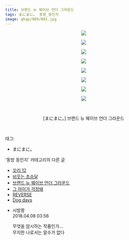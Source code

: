 ```yaml
---
title: 브랜드 뉴 웨이브 언더 그라운드
tags: まにまに。 동방_동인지
image: ghap/989/001.jpg
---
```

<div class="article">
<p style="text-align: center; clear: none; float: none;"><img src="{{ site.nasurl }}/ghap/989/001.jpg"/></p>
<p style="text-align: center; clear: none; float: none;"><img src="{{ site.nasurl }}/ghap/989/002.jpg"/></p>
<p style="text-align: center; clear: none; float: none;"><img src="{{ site.nasurl }}/ghap/989/003.jpg"/></p>
<p style="text-align: center; clear: none; float: none;"><img src="{{ site.nasurl }}/ghap/989/004.jpg"/></p>
<p style="text-align: center; clear: none; float: none;"><img src="{{ site.nasurl }}/ghap/989/005.jpg"/></p>
<p style="text-align: center; clear: none; float: none;"><img src="{{ site.nasurl }}/ghap/989/006.jpg"/></p>
<p style="text-align: center; clear: none; float: none;"><img src="{{ site.nasurl }}/ghap/989/007.jpg"/></p>
<p style="text-align: center; clear: none; float: none;"><img src="{{ site.nasurl }}/ghap/989/008.jpg"/></p>
<p style="text-align: center; clear: none; float: none;"><br/></p>
<p style="text-align: center; clear: none; float: none;">[まにまに。] 브랜드 뉴 웨이브 언더 그라운드</p>
<p><br/></p>
</div><div class="tagTrail">
<p>태그: </p>
<ul>
<li>まにまに。</li>
</ul>
</div><div class="another">
<p>'동방 동인지' 카테고리의 다른 글</p>
<ul>
<li><a href="/2016-07-21-ghap_991">꼬리 12</a></li>
<li><a href="/2016-07-21-ghap_990">비웃는 초승달</a></li>
<li><a href="/2016-07-21-ghap_989">브랜드 뉴 웨이브 언더 그라운드</a></li>
<li><a href="/2016-07-21-ghap_988">그 아이가 걱정돼</a></li>
<li><a href="/2016-07-21-ghap_987">REVERSE</a></li>
<li><a href="/2016-07-21-ghap_986">Dog days</a></li>
</ul>
</div><div class="cb_module cb_fluid">
<div class="cb_wrt cb_profile">
<div class="comment">
<ul>
<li class="cb_thumb_off" id="comment15235241">
<div class="cb_comment_area">
<div class="cb_info_area">
<div class="cb_section">
<span class="cb_nick_name">시밤쾅</span>
</div>
<div class="cb_section">
<span class="cb_date">2018.04.08 03:56 </span>
</div>
</div>
<div class="cb_dsc_comment">
<p class="cb_dsc">
											무엇을 암시하는 작품인가...<br/>
무지한 나로서는 알수가 없다
										</p>
</div>
</div></li>
</ul>
</div>
</div><!-- commentList close -->
</div>
